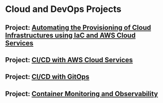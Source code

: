 # Cloud and DevOps Projects

## Project: [Automating the Provisioning of Cloud Infrastructures using IaC and AWS Cloud Services](https://github.com/Mregojos/Cloud-Infrastructures)

## Project: [CI/CD with AWS Cloud Services](https://github.com/Mregojos/CI-CD-with-Cloud-Services)

## Project: [CI/CD with GitOps](https://github.com/Mregojos/CI-CD-with-GitOps)

## Project: [Container Monitoring and Observability](https://github.com/Mregojos/Monitoring-and-Observability)

<!--
## Project: CI/CD with <another services>
* About:
* Tech Stack:

## Project: <Infrastructure as Code Projet>
* About:
* Tech Stack:

## Project: [CI/CD with Cloud COntainer Services](https://github.com/Mregojos/CI-CD-with-Cloud-Container-Services)
* About:
* Tech Stack:

## Project: [Containerization and Orchestration](https://github.com/Mregojos/Containerization-and-Orchestration)
* About:
* Tech Stack:

## Project: [Configuration Management](https://github.com/Mregojos/Configuration-Management)
* About:
* Tech Stack:



## Project: [CI/CD with GitHub Actions](https://github.com/Mregojos/CI-CD-with-GitHub-Actions)
* About:
* Tech Stack:
-->
